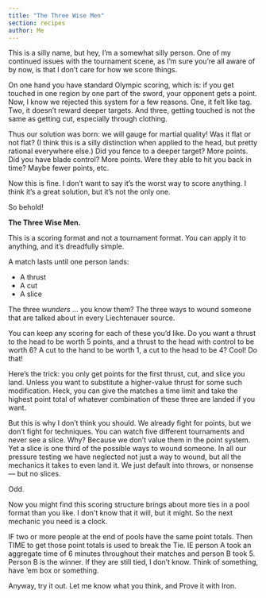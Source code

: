 ```yaml
---
title: "The Three Wise Men"
section: recipes
author: Me
---
```


This is a silly name, but hey, I’m a somewhat silly person. One of my continued issues with the tournament scene, as I’m sure you’re all aware of by now, is that I don’t care for how we score things.

On one hand you have standard Olympic scoring, which is: if you get touched in one region by one part of the sword, your opponent gets a point. Now, I know we rejected this system for a few reasons. One, it felt like tag. Two, it doesn’t reward deeper targets. And three, getting touched is not the same as getting cut, especially through clothing.

Thus our solution was born: we will gauge for martial quality! Was it flat or not flat? (I think this is a silly distinction when applied to the head, but pretty rational everywhere else.) Did you fence to a deeper target? More points. Did you have blade control? More points. Were they able to hit you back in time? Maybe fewer points, etc.

Now this is fine. I don’t want to say it’s the worst way to score anything. I think it’s a great solution, but it’s not the only one.

So behold!  

**The Three Wise Men.**

This is a scoring format and not a tournament format. You can apply it to anything, and it’s dreadfully simple.

A match lasts until one person lands:

- A thrust  
- A cut  
- A slice  

The three *wunders* … you know them? The three ways to wound someone that are talked about in every Liechtenauer source.

You can keep any scoring for each of these you’d like. Do you want a thrust to the head to be worth 5 points, and a thrust to the head with control to be worth 6? A cut to the hand to be worth 1, a cut to the head to be 4? Cool! Do that!

Here’s the trick: you only get points for the first thrust, cut, and slice you land. Unless you want to substitute a higher-value thrust for some such modification. Heck, you can give the matches a time limit and take the highest point total of whatever combination of these three are landed if you want.

But this is why I don’t think you should. We already fight for points, but we don’t fight for techniques. You can watch five different tournaments and never see a slice. Why? Because we don’t value them in the point system. Yet a slice is one third of the possible ways to wound someone. In all our pressure testing we have neglected not just a way to wound, but all the mechanics it takes to even land it. We just default into throws, or nonsense — but no slices.  

Odd.

Now you might find this scoring structure brings about more ties in a pool format than you like. I don't know that it will, but it might. So the next mechanic you need is a clock. 

IF two or more people at the end of pools have the same point totals. Then TIME to get those point totals is used to break the Tie. IE person A took an aggregate time of 6 minutes throughout their matches and person B took 5. Person B is the winner. If they are still tied, I don’t know. Think of something, have ‘em box or something.

Anyway, try it out. Let me know what you think, and Prove it with Iron.

